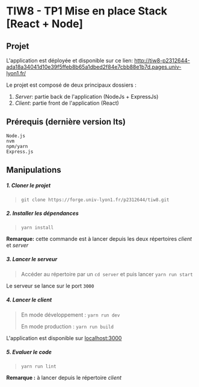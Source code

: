 # TIW8 - TP1 Mise en place Stack [React + Node]


## Projet

L'application est déployée et disponible sur ce lien:
http://tiw8-p2312644-ada18a34041d10e39f5ffeb8b65a1dbed2f84e7cbb88e1b7d.pages.univ-lyon1.fr/

Le projet est composé de deux principaux dossiers :

  1.  *Server*: partie back de l'application (NodeJs + ExpressJs)  
  2.  *Client*: partie front de l'application (React)


## Prérequis (dernière version lts)

    Node.js 
    nvm
    npm/yarn    
    Express.js

## Manipulations

##### 1. Cloner le projet

> `git clone https://forge.univ-lyon1.fr/p2312644/tiw8.git`

##### 2. Installer les dépendances 

> `yarn install` 

**Remarque:** cette commande est à lancer depuis les deux répertoires _client_ et _server_

##### 3. Lancer le serveur
> Accéder au répertoire par un `cd server` et puis lancer `yarn run start`

Le serveur se lance sur le port `3000`

##### 4. Lancer le client
> En mode développement : `yarn run dev`
> 
> En mode production : `yarn run build`

L'application est disponible sur [localhost:3000]() 

##### 5.  Evaluer le code 
> `yarn run lint`

**Remarque :** à lancer depuis le répertoire _client_



